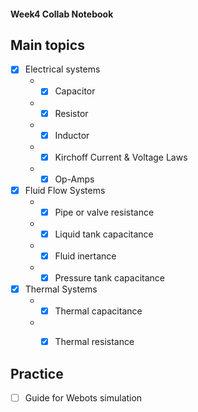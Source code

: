#### Week4 Collab Notebook

Main topics
--------------------------------
- [x] Electrical systems
  * - [x] Capacitor
  * - [x] Resistor
  * - [x] Inductor
  * - [x] Kirchoff Current & Voltage Laws
  * - [x] Op-Amps
  
- [x] Fluid Flow Systems
  * - [x] Pipe or valve resistance
  * - [x] Liquid tank capacitance
  * - [x] Fluid inertance
  * - [x] Pressure tank capacitance

- [x] Thermal Systems
  * - [x] Thermal capacitance
  * - [x] Thermal resistance


Practice 
--------------------------------
- [ ] Guide for Webots simulation

 

